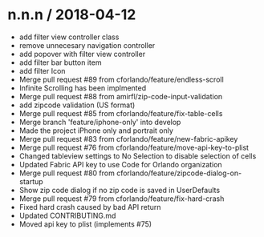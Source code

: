 
n.n.n / 2018-04-12
==================

  * add filter view controller class
  * remove unnecesary navigation controller
  * add popover with filter view controller
  * add filter bar button item
  * add filter Icon
  * Merge pull request #89 from cforlando/feature/endless-scroll
  * Infinite Scrolling has been implmented
  * Merge pull request #88 from amirfl/zip-code-input-validation
  * add zipcode validation (US format)
  * Merge pull request #85 from cforlando/feature/fix-table-cells
  * Merge branch 'feature/iphone-only' into develop
  * Made the project iPhone only and portrait only
  * Merge pull request #83 from cforlando/feature/new-fabric-apikey
  * Merge pull request #76 from cforlando/feature/move-api-key-to-plist
  * Changed tableview settings to No Selection to disable selection of cells
  * Updated Fabric API key to use Code for Orlando organization
  * Merge pull request #80 from cforlando/feature/zipcode-dialog-on-startup
  * Show zip code dialog if no zip code is saved in UserDefaults
  * Merge pull request #79 from cforlando/feature/fix-hard-crash
  * Fixed hard crash caused by bad API return
  * Updated CONTRIBUTING.md
  * Moved api key to plist (implements #75)
